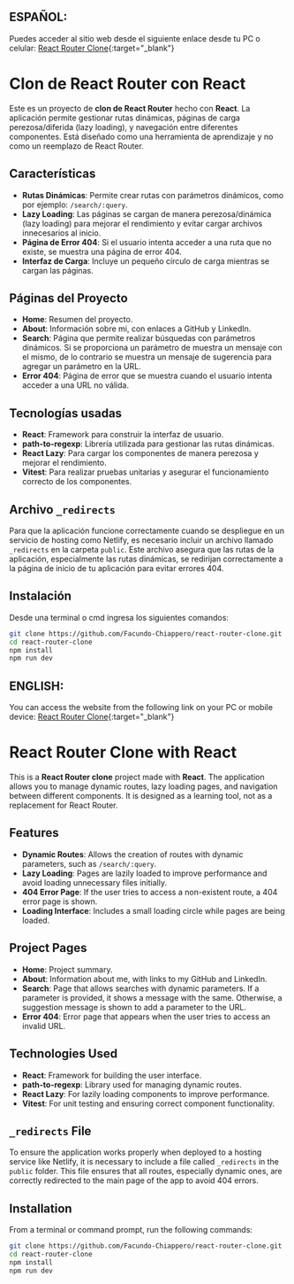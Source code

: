 ## ESPAÑOL:

Puedes acceder al sitio web desde el siguiente enlace desde tu PC o celular: [React Router Clone](https://react-router-clone.netlify.app/){:target="_blank"}

# Clon de React Router con React

Este es un proyecto de **clon de React Router** hecho con **React**. La aplicación permite gestionar rutas dinámicas, páginas de carga perezosa/diferida (lazy loading), y navegación entre diferentes componentes. Está diseñado como una herramienta de aprendizaje y no como un reemplazo de React Router.

## Características

- **Rutas Dinámicas**: Permite crear rutas con parámetros dinámicos, como por ejemplo: `/search/:query`.
- **Lazy Loading**: Las páginas se cargan de manera perezosa/dinámica (lazy loading) para mejorar el rendimiento y evitar cargar archivos innecesarios al inicio.
- **Página de Error 404**: Si el usuario intenta acceder a una ruta que no existe, se muestra una página de error 404.
- **Interfaz de Carga**: Incluye un pequeño círculo de carga mientras se cargan las páginas.

## Páginas del Proyecto

- **Home**: Resumen del proyecto.
- **About**: Información sobre mi, con enlaces a GitHub y LinkedIn.
- **Search**: Página que permite realizar búsquedas con parámetros dinámicos. Si se proporciona un parámetro de muestra un mensaje con el mismo, de lo contrario se muestra un mensaje de sugerencia para agregar un parámetro en la URL.
- **Error 404**: Página de error que se muestra cuando el usuario intenta acceder a una URL no válida.

## Tecnologías usadas

- **React**: Framework para construir la interfaz de usuario.
- **path-to-regexp**: Librería utilizada para gestionar las rutas dinámicas.
- **React Lazy**: Para cargar los componentes de manera perezosa y mejorar el rendimiento.
- **Vitest**: Para realizar pruebas unitarias y asegurar el funcionamiento correcto de los componentes.

## Archivo `_redirects`

Para que la aplicación funcione correctamente cuando se despliegue en un servicio de hosting como Netlify, es necesario incluir un archivo llamado `_redirects` en la carpeta `public`. Este archivo asegura que las rutas de la aplicación, especialmente las rutas dinámicas, se redirijan correctamente a la página de inicio de tu aplicación para evitar errores 404.

## Instalación

Desde una terminal o cmd ingresa los siguientes comandos:

```bash
git clone https://github.com/Facundo-Chiappero/react-router-clone.git
cd react-router-clone
npm install
npm run dev
```


## ENGLISH:

You can access the website from the following link on your PC or mobile device: [React Router Clone](https://react-router-clone.netlify.app/){:target="_blank"}

# React Router Clone with React

This is a **React Router clone** project made with **React**. The application allows you to manage dynamic routes, lazy loading pages, and navigation between different components. It is designed as a learning tool, not as a replacement for React Router.

## Features

- **Dynamic Routes**: Allows the creation of routes with dynamic parameters, such as `/search/:query`.
- **Lazy Loading**: Pages are lazily loaded to improve performance and avoid loading unnecessary files initially.
- **404 Error Page**: If the user tries to access a non-existent route, a 404 error page is shown.
- **Loading Interface**: Includes a small loading circle while pages are being loaded.

## Project Pages

- **Home**: Project summary.
- **About**: Information about me, with links to my GitHub and LinkedIn.
- **Search**: Page that allows searches with dynamic parameters. If a parameter is provided, it shows a message with the same. Otherwise, a suggestion message is shown to add a parameter to the URL.
- **Error 404**: Error page that appears when the user tries to access an invalid URL.

## Technologies Used

- **React**: Framework for building the user interface.
- **path-to-regexp**: Library used for managing dynamic routes.
- **React Lazy**: For lazily loading components to improve performance.
- **Vitest**: For unit testing and ensuring correct component functionality.

## `_redirects` File

To ensure the application works properly when deployed to a hosting service like Netlify, it is necessary to include a file called `_redirects` in the `public` folder. This file ensures that all routes, especially dynamic ones, are correctly redirected to the main page of the app to avoid 404 errors.

## Installation

From a terminal or command prompt, run the following commands:

```bash
git clone https://github.com/Facundo-Chiappero/react-router-clone.git
cd react-router-clone
npm install
npm run dev
```
